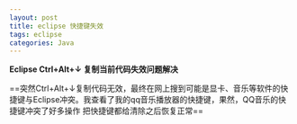 ```yaml
---
layout: post
title: eclipse 快捷键失效
tags: eclipse
categories: Java
---
```


**Eclipse Ctrl+Alt+↓  复制当前代码失效问题解决**


==突然Ctrl+Alt+↓复制代码无效，最终在网上搜到可能是显卡、音乐等软件的快捷键与Eclipse冲突。我查看了我的qq音乐播放器的快捷键，果然，QQ音乐的快捷键冲突了好多操作  把快捷键都给清除之后恢复正常== 
